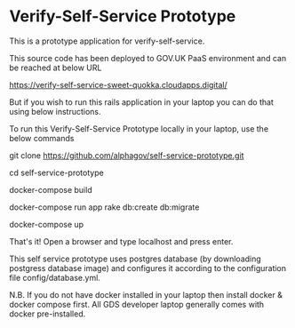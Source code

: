 # Verify-Self-Service Prototype

This is a prototype application for verify-self-service.

This source code has been deployed to GOV.UK PaaS environment and can be reached at below URL

https://verify-self-service-sweet-quokka.cloudapps.digital/

But if you wish to run this rails application in your laptop you can do that using below instructions.

To run this Verify-Self-Service Prototype locally in your laptop, use the below commands

git clone https://github.com/alphagov/self-service-prototype.git

cd self-service-prototype

docker-compose build

docker-compose run app rake db:create db:migrate

docker-compose up


That's it! Open a browser and type localhost and press enter. 

This self service prototype uses postgres database (by downloading postgress database image) and configures it according to the configuration file config/database.yml.

N.B. If you do not have docker installed in your laptop then install docker & docker compose first. All GDS developer laptop generally comes with docker pre-installed.

